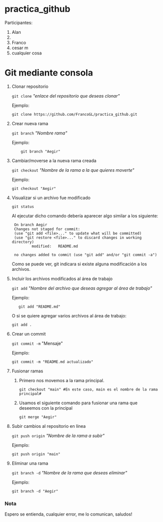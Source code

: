 # practica_github

Participantes:

1. Alan
2.
3. Franco
4. cesar m
5. cualquier cosa

# Git mediante consola

1. Clonar repositorio

   `git clone` *"enlace del repositorio que deseas clonar"*

   Ejemplo:

   ```
   git clone https://github.com/FrancoGL/practica_github.git

2. Crear nueva rama

   `git branch`  *"Nombre rama"*

   Ejemplo:

   ```
       git branch "Aegir"
   ```

3. Cambiar/moverse a la nueva rama creada

   `git checkout` *"Nombre de la rama a la que quieres moverte"*

   Ejemplo:

    ```
    git checkout "Aegir"
    ```

4. Visualizar si un archivo fue modificado

   `git status`

   Al ejecutar dicho comando debería aparecer algo similar a los siguiente:

   ```
    On branch Aegir
    Changes not staged for commit:
    (use "git add <file>..." to update what will be committed)
    (use "git restore <file>..." to discard changes in working directory)
            modified:   README.md

    no changes added to commit (use "git add" and/or "git commit -a")
   ```

   Como se puede ver, git indicara si existe alguna modificación a los archivos.

5. Incluir los archivos modificados al área de trabajo

   `git add` *"Nombre del archivo que deseas agregar al área de trabajo"*

   Ejemplo:

   ```
      git add "README.md"
   ```

   O si se quiere agregar varios archivos al área de trabajo:
   
   ```
   git add .
   ```

6. Crear un commit

   `git commit -m` "Mensaje"

   Ejemplo:

   ```
   git commit -m "README.md actualizado"
   ```

7. Fusionar ramas

   1. Primero nos movemos a la rama principal.

      ```
      git checkout "main" #En este caso, main es el nombre de la rama principal#
      ```

   2. Usamos el siguiente comando para fusionar una rama que deseemos con la principal

      ```
      git merge "Aegir"
      ```

8. Subir cambios al repositorio en línea

   `git push origin` *"Nombre de la rama a subir"*

   Ejemplo:

   ````
   git push origin "main"
   ````

9. Eliminar una rama

   `git branch -d` *"Nombre de la rama que deseas eliminar"*

   Ejemplo:

   ```
   git branch -d "Aegir"
   ```

### Nota

Espero se entienda, cualquier error, me lo comunican, saludos!
